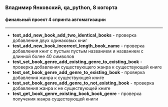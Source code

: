 ### Владимир Янковский, qa_python, 8 когорта
#### финальный проект 4 спринта автоматизации
---
- **test_add_new_book_add_two_identical_books** - проверка добавление двух одинаковых книг
- **test_add_new_book_incorrect_length_book_name** - проверка добавления книг с пустым пустым названием и названием с длинной более 40 символов
- **test_set_book_genre_add_existing_genre_to_existing_book** - проверка добавления существующего жанра к существующей книге
- **test_set_book_genre_add_genre_to_existing_book** - проверка добавления жанра к существующей книге
- **test_set_book_genre_add_genre_to_not_existing_book** - проверка добавления жанра к не существующей книге
- **test_get_book_genre_existing_book_book_genre** - проверка получения жанра существующей книги